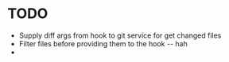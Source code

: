 # TODO

- Supply diff args from hook to git service for get changed files
- Filter files before providing them to the hook
  -- hah
-
